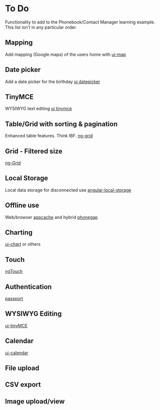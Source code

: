To Do
=================

Functionality to add to the Phonebook/Contact Manager learning example. This list isn't in any particular order.

## Mapping
Add mapping (Google maps) of the users home with [ui-map](https://github.com/angular-ui/ui-map)

## Date picker
Add a date picker for the birthday [ui datepicker](http://angular-ui.github.io/bootstrap/#/datepicker)

## TinyMCE
WYSIWYG text editing [ui tinymce](https://github.com/angular-ui/ui-tinymce)

## Table/Grid with sorting & pagination
Enhanced table features. Think IBF. [ng-grid](http://ngmodules.org/modules/ng-grid)

## Grid - Filtered size
[ng-Grid](https://github.com/angular-ui/ng-grid/issues/305)

## Local Storage
Local data storage for disconnected use [angular-local-storage](https://github.com/grevory/angular-local-storage)

## Offline use
Web/browser [appcache](http://appcachefacts.info/) and hybrid [phonegap](http://phonegap.com/)

## Charting
[ui-chart](http://ngmodules.org/modules/ui-chart) or others

## Touch
[ngTouch](http://docs.angularjs.org/api/ngTouch)

## Authentication
[passport](http://passportjs.org/)

## WYSIWYG Editing
[ui-tinyMCE](https://github.com/angular-ui/ui-tinymce)

## Calendar
[ui-calendar](https://github.com/angular-ui/ui-calendar)

## File upload

## CSV export

## Image upload/view
